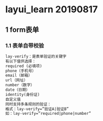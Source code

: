 # layui_learn  20190817

## 1 form表单

### 1.1 表单自带校验

~~~markdown
lay-verify：是表单验证的关键字 
有以下值供选择：
required (必填项)
phone（手机号）
email（邮箱）
url（网址）
number（数字）
date（日期）
identity(身份证)
自定义值
同时支持多条规则的验证： 
格式：lay-verify=”验证A|验证B” 
如：lay-verify=”required|phone|number”
~~~



